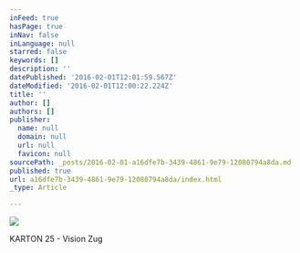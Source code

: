 ```yaml
---
inFeed: true
hasPage: true
inNav: false
inLanguage: null
starred: false
keywords: []
description: ''
datePublished: '2016-02-01T12:01:59.567Z'
dateModified: '2016-02-01T12:00:22.224Z'
title: ''
author: []
authors: []
publisher:
  name: null
  domain: null
  url: null
  favicon: null
sourcePath: _posts/2016-02-01-a16dfe7b-3439-4861-9e79-12080794a8da.md
published: true
url: a16dfe7b-3439-4861-9e79-12080794a8da/index.html
_type: Article

---
```

![](https://the-grid-user-content.s3-us-west-2.amazonaws.com/2d478fef-94fe-4d2f-ba5b-7668ea76dc20.jpg)

KARTON 25 - Vision Zug